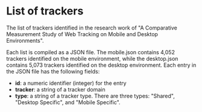 # List of trackers
The list of trackers identified in the research work of "A Comparative Measurement Study of Web Tracking on Mobile and Desktop Environments".

Each list is compiled as a JSON file. The mobile.json contains 4,052 trackers identified on the mobile environment, while the desktop.json contains 5,073 trackers identified on the desktop environment. Each entry in the JSON file has the following fields:
* __id__: a numeric identifier (integer) for the entry
* __tracker__: a string of a tracker domain
* __type__: a string of a tracker type.  There are three types: "Shared", "Desktop Specific", and "Mobile Specific". 
